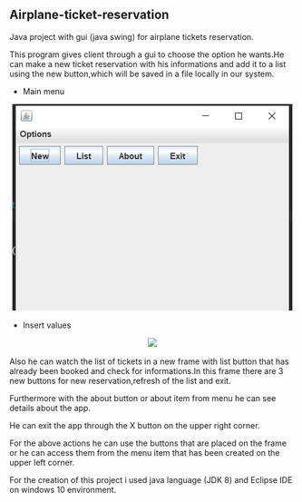 ## Airplane-ticket-reservation

Java project with gui (java swing) for airplane tickets reservation.

This program gives client through a gui to choose the option he wants.He can make a new ticket reservation with his informations and add it to a list using the new button,which will be saved in a file locally in our system.

+ Main menu

<p align="center">
  <img src=/images/menu.PNG />
</p>

+ Insert values

<p align="center">
  <img src=/images/insert values.PNG />
</p>

Also he can watch the list of tickets in a new frame with list button that has already been booked and check for informations.In this frame there are 3 new buttons for new reservation,refresh of the list and exit.

Furthermore with the about button or about item from menu he can see details about the app.

He can exit the app through the X button on the upper right corner.

For the above actions he can use the buttons that are placed on the frame or he can access them from the menu item that has been created on the upper left corner.

For the creation of this project i used java language (JDK 8) and Eclipse IDE on windows 10 environment.
